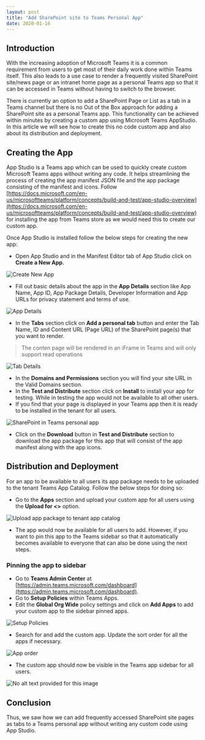 ```yaml
---
layout: post
title: "Add SharePoint site to Teams Personal App"
date: 2020-01-16
---
```


## Introduction

With the increasing adoption of Microsoft Teams it is a common requirement from users to get most of their daily work done within Teams itself. This also leads to a use case to render a frequently visited SharePoint site/news page or an intranet home page as a personal Teams app so that it can be accessed in Teams without having to switch to the browser.

There is currently an option to add a SharePoint Page or List as a tab in a Teams channel but there is no Out of the Box approach for adding a SharePoint site as a personal Teams app. This functionality can be achieved within minutes by creating a custom app using Microsoft Teams AppStudio. In this article we will see how to create this no code custom app and also about its distribution and deployment.

## Creating the App

App Studio is a Teams app which can be used to quickly create custom Microsoft Teams apps without writing any code. It helps streamlining the process of creating the app manifest JSON file and the app package consisting of the manifest and icons. Follow  [https://docs.microsoft.com/en-us/microsoftteams/platform/concepts/build-and-test/app-studio-overview](https://docs.microsoft.com/en-us/microsoftteams/platform/concepts/build-and-test/app-studio-overview)  for installing the app from Teams store as we would need this to create our custom app.

Once App Studio is installed follow the below steps for creating the new app:

-   Open App Studio and in the Manifest Editor tab of App Studio click on  **Create a New App.**

![Create New App](/public/images/Teams-Personal-App/TeamsApp_1.png)

-   Fill out basic details about the app in the  **App Details**  section like App Name, App ID, App Package Details, Developer Information and App URLs for privacy statement and terms of use.

![App Details](/public/images/Teams-Personal-App/TeamsApp_2.png)

-   In the  **Tabs**  section click on  **Add a personal tab**  button and enter the Tab Name, ID and Content URL (Page URL) of the SharePoint page(s) that you want to render.

> The conten page will be rendered in an iFrame in Teams and will only support read operations

![Tab Details](/public/images/Teams-Personal-App/TeamsApp_3.png)

-   In the  **Domains and Permissions**  section you will find your site URL in the Valid Domains section.
-   In the  **Test and Distribute**  section click on  **Install**  to install your app for testing. While in testing the app would not be available to all other users.
-   If you find that your page is displayed in your Teams app then it is ready to be installed in the tenant for all users.

![SharePoint in Teams personal app](/public/images/Teams-Personal-App/TeamsApp_4.png)

-   Click on the  **Download** button in  **Test and Distribute**  section to download the app package for this app that will consist of the app manifest along with the app icons.

## Distribution and Deployment

For an app to be available to all users its app package needs to be uploaded to the tenant Teams App Catalog. Follow the below steps for doing so:

-   Go to the  **Apps**  section and upload your custom app for all users using the  **Upload for <<tenantName>>**  option.

![Upload app package to tenant app catalog](/public/images/Teams-Personal-App/TeamsApp_5.png)

-   The app would now be available for all users to add. However, if you want to pin this app to the Teams sidebar so that it automatically becomes available to everyone that can also be done using the next steps.

### Pinning the app to sidebar

-   Go to  **Teams Admin Center**  at  [https://admin.teams.microsoft.com/dashboard](https://admin.teams.microsoft.com/dashboard).
-   Go to  **Setup Policies**  within Teams Apps.
-   Edit the  **Global Org Wide**  policy settings and click on  **Add Apps**  to add your custom app to the sidebar pinned apps.

![Setup Policies](/public/images/Teams-Personal-App/TeamsApp_6.png)

-   Search for and add the custom app. Update the sort order for all the apps if necessary.

![App order](/public/images/Teams-Personal-App/TeamsApp_7.png)

-   The custom app should now be visible in the Teams app sidebar for all users.

![No alt text provided for this image](/public/images/Teams-Personal-App/TeamsApp_8.png)

## Conclusion

Thus, we saw how we can add frequently accessed SharePoint site pages as tabs to a Teams personal app without writing any custom code using App Studio.
